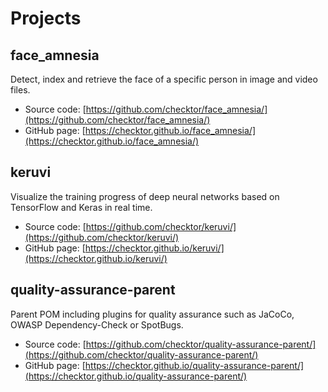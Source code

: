 # Projects

## face_amnesia

Detect, index and retrieve the face of a specific person in image and video files.

- Source code: [https://github.com/checktor/face_amnesia/](https://github.com/checktor/face_amnesia/)
- GitHub page: [https://checktor.github.io/face_amnesia/](https://checktor.github.io/face_amnesia/)

## keruvi

Visualize the training progress of deep neural networks based on TensorFlow and Keras in real time.

- Source code: [https://github.com/checktor/keruvi/](https://github.com/checktor/keruvi/)
- GitHub page: [https://checktor.github.io/keruvi/](https://checktor.github.io/keruvi/)

## quality-assurance-parent

Parent POM including plugins for quality assurance such as JaCoCo, OWASP Dependency-Check or SpotBugs.

- Source code: [https://github.com/checktor/quality-assurance-parent/](https://github.com/checktor/quality-assurance-parent/)
- GitHub page: [https://checktor.github.io/quality-assurance-parent/](https://checktor.github.io/quality-assurance-parent/)
